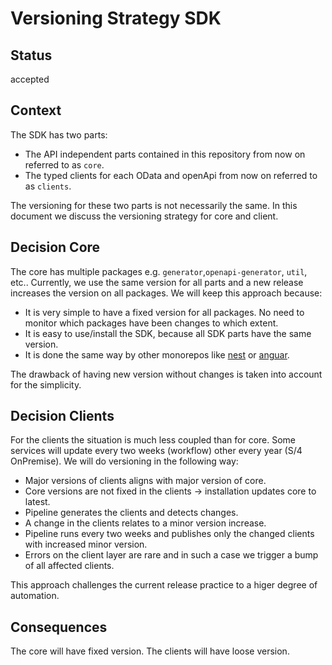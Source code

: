 # Versioning Strategy SDK

## Status

accepted

## Context

The SDK has two parts:

- The API independent parts contained in this repository from now on referred to as `core`.
- The typed clients for each OData and openApi from now on referred to as `clients`.

The versioning for these two parts is not necessarily the same.
In this document we discuss the versioning strategy for core and client.

## Decision Core

The core has multiple packages e.g. `generator`,`openapi-generator`, `util`, etc..
Currently, we use the same version for all parts and a new release increases the version on all packages.
We will keep this approach because:

- It is very simple to have a fixed version for all packages.
  No need to monitor which packages have been changes to which extent.
- It is easy to use/install the SDK, because all SDK parts have the same version.
- It is done the same way by other monorepos like [nest](https://github.com/nestjs/nest) or [anguar](https://github.com/angular/angular).

The drawback of having new version without changes is taken into account for the simplicity.

## Decision Clients

For the clients the situation is much less coupled than for core.
Some services will update every two weeks (workflow) other every year (S/4 OnPremise).
We will do versioning in the following way:

- Major versions of clients aligns with major version of core.
- Core versions are not fixed in the clients -> installation updates core to latest.
- Pipeline generates the clients and detects changes.
- A change in the clients relates to a minor version increase.
- Pipeline runs every two weeks and publishes only the changed clients with increased minor version.
- Errors on the client layer are rare and in such a case we trigger a bump of all affected clients.

This approach challenges the current release practice to a higer degree of automation.

## Consequences

The core will have fixed version.
The clients will have loose version.
